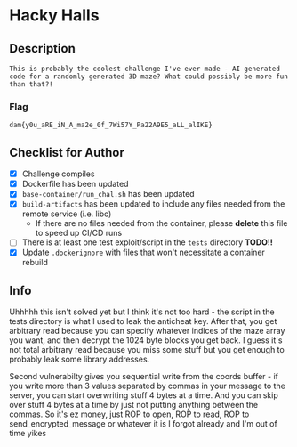 # Hacky Halls

## Description

```
This is probably the coolest challenge I've ever made - AI generated code for a randomly generated 3D maze? What could possibly be more fun than that?!
```

### Flag

`dam{y0u_aRE_iN_A_ma2e_0f_7Wi57Y_Pa22A9E5_aLL_alIKE}`

## Checklist for Author

* [x] Challenge compiles
* [x] Dockerfile has been updated
* [x] `base-container/run_chal.sh` has been updated
* [x] `build-artifacts` has been updated to include any files needed from the remote service (i.e. libc)
    * If there are no files needed from the container, please **delete** this file to speed up CI/CD runs
* [ ] There is at least one test exploit/script in the `tests` directory **TODO!!**
* [x] Update `.dockerignore` with files that won't necessitate a container rebuild

## Info

Uhhhhh this isn't solved yet but I think it's not too hard - the script in the tests directory is what I used to leak the anticheat key. After that, you get arbitrary read because you can specify whatever indices of the maze array you want, and then decrypt the 1024 byte blocks you get back. I guess it's not total arbitrary read because you miss some stuff but you get enough to probably leak some library addresses.

Second vulnerabilty gives you sequential write from the coords buffer - if you write more than 3 values separated by commas in your message to the server, you can start overwriting stuff 4 bytes at a time. And you can skip over stuff 4 bytes at a time by just not putting anything between the commas. So it's ez money, just ROP to open, ROP to read, ROP to send_encrypted_message or whatever it is I forgot already and I'm out of time yikes
